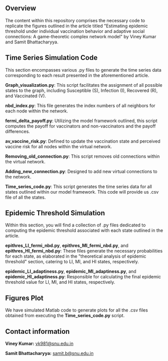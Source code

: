 ## Overview
The content within this repository comprises the necessary code to replicate the figures outlined in the article titled "Estimating epidemic threshold under individual vaccination behavior and adaptive social connections: A game-theoretic complex network model" by Viney Kumar and Samit Bhattacharyya.

## Time Series Simulation Code
This section encompasses various .py files to generate the time series data corresponding to each result presented in the aforementioned article.

**Graph_visualization.py**: This script facilitates the assignment of all possible states to the graph, including Susceptible (S), Infection (I), Recovered (R), and Vaccinated (V).

**nbd_index.py**: This file generates the index numbers of all neighbors for each node within the network.

**fermi_delta_payoff.py**: Utilizing the model framework outlined, this script computes the payoff for vaccinators and non-vaccinators and the payoff differences.

**av_vaccine_risk.py**: Defined to update the vaccination state and perceived vaccine risk for all nodes within the virtual network.

**Removing_old_connection.py**: This script removes old connections within the virtual network.

**Adding_new_connection.py**: Designed to add new virtual connections to the network.

**Time_series_code.py**: This script generates the time series data for all states outlined within our model framework. This code will provide us .csv file of all the states.

## Epidemic Threshold Simulation
Within this section, you will find a collection of .py files dedicated to computing the epidemic threshold associated with each state outlined in the article.

**epithres_LI_fermi_nbd.py**, **epithres_MI_fermi_nbd.py**, and **epithres_HI_fermi_nbd.py**: These files generate the necessary probabilities for each state, as elaborated in the "theoretical analysis of epidemic threshold" section, catering to LI, MI, and HI states, respectively.

**epidemic_LI_adaptiness.py**, **epidemic_MI_adaptiness.py**, and **epidemic_HI_adaptiness.py**: Responsible for calculating the final epidemic threshold value for LI, MI, and HI states, respectively.



## Figures Plot
We have simulated Matlab code to generate plots for all the .csv files obtained from executing the **Time_series_code.py** script.

## Contact information
**Viney Kumar:** [vk981@snu.edu.in](mailto:vk981@snu.edu.in)

**Samit Bhattacharyya:** [samit.b@snu.edu.in](mailto:samit.b@snu.edu.in)
